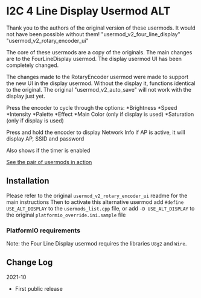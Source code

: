 # I2C 4 Line Display Usermod ALT

Thank you to the authors of the original version of these usermods. It would not have been possible without them!
"usermod_v2_four_line_display"
"usermod_v2_rotary_encoder_ui"

The core of these usermods are a copy of the originals. The main changes are to the FourLineDisplay usermod.
The display usermod UI has been completely changed.


The changes made to the RotaryEncoder usermod were made to support the new UI in the display usermod. 
Without the display it, functions identical to the original.
The original "usermod_v2_auto_save" will not work with the display just yet.

Press the encoder to cycle through the options:
    *Brightness
    *Speed
    *Intensity
    *Palette
    *Effect
    *Main Color (only if display is used)
    *Saturation (only if display is used)

Press and hold the encoder to display Network Info
    if AP is active, it will display AP, SSID and password

Also shows if the timer is enabled

[See the pair of usermods in action](https://www.youtube.com/watch?v=ulZnBt9z3TI)

## Installation

Please refer to the original `usermod_v2_rotary_encoder_ui` readme for the main instructions
Then to activate this alternative usermod add `#define USE_ALT_DISPLAY` to the `usermods_list.cpp` file,
                                        or add `-D USE_ALT_DISPLAY` to the original `platformio_override.ini.sample` file


### PlatformIO requirements

Note: the Four Line Display usermod requires the libraries `U8g2` and `Wire`.

## Change Log

2021-10
* First public release

